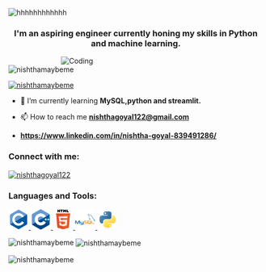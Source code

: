 ![hhhhhhhhhhhh](https://github.com/Nishthamaybeme/Nishthamaybeme/assets/143293250/80276d9a-aefa-4e8e-a0aa-96041551e696)

<h3 align="center">I'm an aspiring engineer currently honing my skills in Python and machine learning.</h3>
<img align="right" alt="Coding" width="400" src="https://mir-s3-cdn-cf.behance.net/project_modules/disp/601014116770475.6068beff4640a.gif">
<p align="left"> <img src="https://komarev.com/ghpvc/?username=nishthamaybeme&label=Profile%20views&color=0e75b6&style=flat" alt="nishthamaybeme" /> </p>

<p align="left"> <a href="https://github.com/ryo-ma/github-profile-trophy"><img src="https://github-profile-trophy.vercel.app/?username=nishthamaybeme" alt="nishthamaybeme" /></a> </p>

- 🌱 I’m currently learning **MySQL,python and streamlit.**

- 📫 How to reach me **nishthagoyal122@gmail.com**
- **https://www.linkedin.com/in/nishtha-goyal-839491286/**
<h3 align="left">Connect with me:</h3>
<p align="left">
<a href="https://www.leetcode.com/nishthagoyal122" target="blank"><img align="center" src="https://raw.githubusercontent.com/rahuldkjain/github-profile-readme-generator/master/src/images/icons/Social/leet-code.svg" alt="nishthagoyal122" height="30" width="40" /></a>
</p>

<h3 align="left">Languages and Tools:</h3>
<p align="left"> <a href="https://www.cprogramming.com/" target="_blank" rel="noreferrer"> <img src="https://raw.githubusercontent.com/devicons/devicon/master/icons/c/c-original.svg" alt="c" width="40" height="40"/> </a> <a href="https://www.w3schools.com/cpp/" target="_blank" rel="noreferrer"> <img src="https://raw.githubusercontent.com/devicons/devicon/master/icons/cplusplus/cplusplus-original.svg" alt="cplusplus" width="40" height="40"/> </a> <a href="https://www.w3.org/html/" target="_blank" rel="noreferrer"> <img src="https://raw.githubusercontent.com/devicons/devicon/master/icons/html5/html5-original-wordmark.svg" alt="html5" width="40" height="40"/> </a> <a href="https://www.mysql.com/" target="_blank" rel="noreferrer"> <img src="https://raw.githubusercontent.com/devicons/devicon/master/icons/mysql/mysql-original-wordmark.svg" alt="mysql" width="40" height="40"/> </a> <a href="https://www.python.org" target="_blank" rel="noreferrer"> <img src="https://raw.githubusercontent.com/devicons/devicon/master/icons/python/python-original.svg" alt="python" width="40" height="40"/> </a> </p>

<p><img align="left" src="https://github-readme-stats.vercel.app/api/top-langs?username=nishthamaybeme&show_icons=true&locale=en&layout=compact" alt="nishthamaybeme" /></p>

<p>&nbsp;<img align="center" src="https://github-readme-stats.vercel.app/api?username=nishthamaybeme&show_icons=true&locale=en" alt="nishthamaybeme" /></p>

<p><img align="center" src="https://github-readme-streak-stats.herokuapp.com/?user=nishthamaybeme&" alt="nishthamaybeme" /></p>




 
